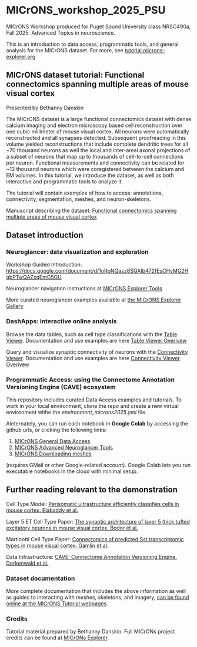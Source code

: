 # MICrONS_workshop_2025_PSU
MICrONS Workshop produced for Puget Sound University class NRSC490a, Fall 2025: Advanced Topics in neuroscience. 

This is an introduction to data access, programmatic tools, and general analysis for the MICrONS dataset. For more, see [tutorial.microns-explorer.org](https://tutorial.microns-explorer.org)


## MICrONS dataset tutorial: Functional connectomics spanning multiple areas of mouse visual cortex
Presented by Bethanny Danskin

The MICrONS dataset is a large functional connectomics dataset with dense calcium imaging and electron microscopy based cell reconstruction over one cubic millimeter of mouse visual cortex. All neurons were automatically reconstructed and all synapses detected.
Subsequent proofreading in this volume yielded reconstructions that include complete dendritic trees for all ~70 thousand neurons as well the local and inter-areal axonal projections of a subset of neurons that map up to thousands of cell-to-cell connections per neuron.
Functional measurements and connectivity can be related for ~12 thousand neurons which were coregistered between the calcium and EM volumes.
In this tutorial, we introduce the dataset, as well as both interactive and programmatic tools to analyze it.

The tutorial will contain examples of how to access: annotations, connectivity, segmentation, meshes, and neuron-skeletons.

Manuscript describing the dataset: [Functional connectomics spanning multiple areas of mouse visual cortex](https://www.nature.com/articles/s41586-025-08790-w)

## Dataset introduction

### Neuroglancer: data visualization and exploration

Workshop Guided Introduction: https://docs.google.com/document/d/1oRpNQazz8SQAIb472fEsCHyMG2HqbPTwQAZxqEmG5GU 

Neuroglancer navigation instructions at [MICrONS Explorer Tools](https://www.microns-explorer.org/ngl-instructions)

More curated neuroglancer examples available at [the MICrONS Explorer Gallery](https://www.microns-explorer.org/gallery-mm3)

### DashApps: interactive online analysis

Browse the data tables, such as cell type classifications with the [Table Viewer](https://minnie.microns-daf.com/dash/datastack/minnie65_public/apps/table_viewer/?datastack=%22minnie65_public%22). Documentation and use examples are here [Table Viewer Overivew](https://tutorial.microns-explorer.org/dash-table-viewer.html)

Query and visualize synaptic connectivity of neurons with the [Connectivity Viewer](https://minnie.microns-daf.com/dash/datastack/minnie65_public/apps/connectivity/?anno-id=%22%22&id-type=%22root_id%22&mat-version=1507&cell-type-table-dropdown=%22%22&datastack=%22minnie65_public%22). Documentation and use examples are here [Connectivity Viewer Overivew](https://tutorial.microns-explorer.org/dash-connectivity.html)



### Programmatic Access: using the Connectome Annotation Versioning Engine (CAVE) ecosystem

This repository includes curated Data Access examples and tutorials. To work in your local environment, clone the repo and create a new virtual environment withe the _environment_microns2025.yml_ file. 

Aleternately, you can run each notebook in __Google Colab__ by accessing the github urls, or clicking the following links:
1. [MICrONS General Data Access](https://colab.research.google.com/github/bpdanskin/MICrONS_workshop_2025_PSU/blob/main/code/colab_MICrONS_data_access.ipynb)
2. [MICrONS Advanced Neuroglancer Tools](https://colab.research.google.com/github/bpdanskin/MICrONS_workshop_2025_PSU/blob/main/code/MICrONS_advanced_nglui.ipynb)
3. [MICrONS Downloading meshes](https://colab.research.google.com/github/bpdanskin/MICrONS_workshop_2025_PSU/blob/main/code/MICrONS_mesh_access.ipynb)

(requires GMail or other Google-related account). Google Colab lets you run executable notebooks in the cloud with minimal setup.


## Further reading relevant to the demonstration

Cell Type Model: [Perisomatic ultrastructure efficiently classifies cells in mouse cortex. Elabaddy et al.]([https://www.biorxiv.org/content/10.1101/2022.07.20.499976v2](https://www.nature.com/articles/s41586-024-07765-7))

Layer 5 ET Cell Type Paper: [The synaptic architecture of layer 5 thick tufted excitatory neurons in mouse visual cortex. Bodor et al.](https://www.nature.com/articles/s41586-024-07765-7)

Martinotti Cell Type Paper: [Connectomics of predicted Sst transcriptomic types in mouse visual cortex. Gamlin et al.](https://www.nature.com/articles/s41586-025-08805-6)

Data Infrastructure: [CAVE: Connectome Annotation Versioning Engine. Dorkenwald et al.](https://www.nature.com/articles/s41592-024-02426-z)

### Dataset documentation

More complete documentation that includes the above information as well as guides to interacting with meshes, skeletons, and imagery, [can be found online at the MICrONS Tutorial webpages](https://tutorial.microns-explorer.org/).

### Credits

Tutorial material prepared by Bethanny Danskin.
Full MICrONs project credits can be found at [MICrONs Explorer](https://www.microns-explorer.org).
